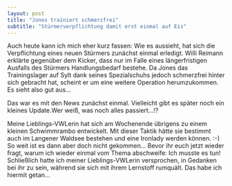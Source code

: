```yaml
---
layout: post
title: "Jones trainiert schmerzfrei"
subtitle: "Stürmerverpflichtung damit erst einmal auf Eis"
---
```


Auch heute kann ich mich eher kurz fassen: Wie es aussieht, hat sich die Verpflichtung eines neuen Stürmers zunächst einmal erledigt. Willi Reimann erklärte gegenüber dem Kicker, dass nur im Falle eines längerfristigen Ausfalls des Stürmers Handlungsbedarf bestehe. Da Jones das Trainingslager auf Sylt dank seines Spezialschuhs jedoch schmerzfrei hinter sich gebracht hat, scheint er um eine weitere Operation herumzukommen. Es sieht also gut aus...

Das war es mit den News zunächst einmal. Vielleicht gibt es später noch ein kleines Update.Wer weiß, was noch alles passiert...!?

Meine Lieblings-VWLerin hat sich am Wochenende übrigens zu einem kleinen Schwimmrambo entwickelt. Mit dieser Taktik hätte sie bestimmt auch im Langener Waldsee bestehen und eine Ironlady werden können. :-) So weit ist es dann aber doch nicht gekommen... Bevor ihr euch jetzt wieder fragt, warum ich wieder einmal vom Thema abschweife: Ich musste es tun! Schließlich hatte ich meiner Lieblings-VWLerin versprochen, in Gedanken bei ihr zu sein, während sie sich mit ihrem Lernstoff rumquält. Das habe ich hiermit getan...
